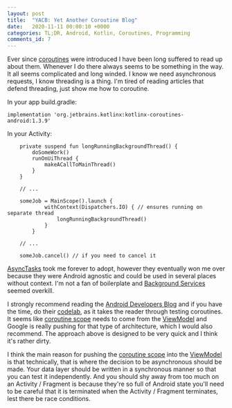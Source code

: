 ```yaml
---
layout: post
title:  "YACB: Yet Another Coroutine Blog"
date:   2020-11-11 00:00:10 +0000
categories: TL;DR, Android, Kotlin, Coroutines, Programming
comments_id: 7
---
```


Ever since [coroutines][CROUTINE] were introduced I have been long suffered to read up about them. Whenever I do there always seems to be something in the way. It all seems complicated and long winded. I know we need asynchronous requests, I know threading is a thing. I'm tired of reading articles that defend threading, just show me how to coroutine.

In your app build.gradle:

```
implementation 'org.jetbrains.kotlinx:kotlinx-coroutines-android:1.3.9'
```

In your Activity:
```
    private suspend fun longRunningBackgroundThread() {
        doSomeWork()
        runOnUiThread {
            makeACallToMainThread()
        }
    }

    // ...

    someJob = MainScope().launch {
            withContext(Dispatchers.IO) { // ensures running on separate thread
                longRunningBackgroundThread()
            }
        }

    // ...

    someJob.cancel() // if you need to cancel it
```

[AsyncTasks][ASYNCTASK] took me forever to adopt, however they eventually won me over because they were Android agnostic and could be used in several places without context. I'm not a fan of boilerplate and [Background Services][BCKSERVICE] seemed overkill.

I strongly recommend reading the [Android Developers Blog][DEVBLOG] and if you have the time, do their [codelab][CODELAB], as it takes the reader through testing coroutines. It seems like [coroutine scope][CSCOPE] needs to come from the [ViewModel][VIEWMODEL] and Google is really pushing for that type of architecture, which I would also recommend. The approach above is designed to be very quick and I think it's rather dirty.

I think the main reason for pushing the [coroutine scope][CSCOPE] into the [ViewModel][VIEWMODEL] is that technically, that is where the decision to be asynchronous should be made. Your data layer should be written in a synchronous manner so that you can test it independently. And you should shy away from too much on an Activity / Fragment is because they're so full of Android state you'll need to be careful that it is terminated when the Activity / Fragment terminates, lest there be race conditions.

[DEVBLOG]: https://medium.com/androiddevelopers/coroutines-on-android-part-i-getting-the-background-3e0e54d20bb
[ASYNCTASK]: https://developer.android.com/reference/android/os/AsyncTask
[BCKSERVICE]: https://developer.android.com/training/run-background-service/create-service
[CODELAB]: https://codelabs.developers.google.com/codelabs/kotlin-coroutines/#0
[VIEWMODEL]: https://developer.android.com/topic/libraries/architecture/viewmodel
[CSCOPE]: https://medium.com/@elizarov/coroutine-context-and-scope-c8b255d59055
[CROUTINE]: https://kotlinlang.org/docs/reference/coroutines-overview.html
